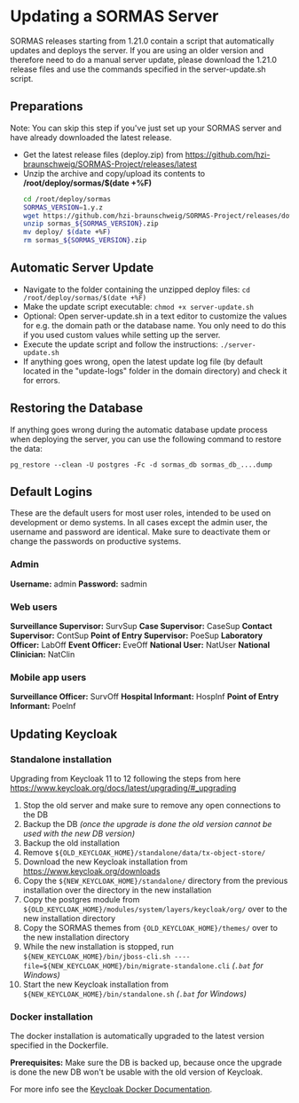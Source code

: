 # Updating a SORMAS Server

SORMAS releases starting from 1.21.0 contain a script that automatically updates and deploys the server. If you are using an older version and therefore need to do a manual server update, please download the 1.21.0 release files and use the commands specified in the server-update.sh script.

## Preparations
Note: You can skip this step if you've just set up your SORMAS server and have already downloaded the latest release.

* Get the latest release files (deploy.zip) from <https://github.com/hzi-braunschweig/SORMAS-Project/releases/latest>
* Unzip the archive and copy/upload its contents to **/root/deploy/sormas/$(date +%F)**
    ```bash
    cd /root/deploy/sormas
    SORMAS_VERSION=1.y.z
    wget https://github.com/hzi-braunschweig/SORMAS-Project/releases/download/v${SORMAS_VERSION}/sormas_${SORMAS_VERSION}.zip
    unzip sormas_${SORMAS_VERSION}.zip
    mv deploy/ $(date +%F)
    rm sormas_${SORMAS_VERSION}.zip
    ```
## Automatic Server Update
* Navigate to the  folder containing the unzipped deploy files:
  ``cd /root/deploy/sormas/$(date +%F)``
* Make the update script executable:
  ``chmod +x server-update.sh``
* Optional: Open server-update.sh in a text editor to customize the values for e.g. the domain path or the database name. You only need to do this if you used custom values while setting up the server.
* Execute the update script and follow the instructions:
  ``./server-update.sh``
* If anything goes wrong, open the latest update log file (by default located in the "update-logs" folder in the domain directory) and check it for errors.

## Restoring the Database
If anything goes wrong during the automatic database update process when deploying the server, you can use the following command to restore the data:

``pg_restore --clean -U postgres -Fc -d sormas_db sormas_db_....dump``

## Default Logins
These are the default users for most user roles, intended to be used on development or demo systems. In all cases except the admin user, the username and password are identical. Make sure to deactivate them or change the passwords on productive systems.

### Admin
**Username:** admin
**Password:** sadmin

### Web users
**Surveillance Supervisor:** SurvSup
**Case Supervisor:** CaseSup
**Contact Supervisor:** ContSup
**Point of Entry Supervisor:** PoeSup
**Laboratory Officer:** LabOff
**Event Officer:** EveOff
**National User:** NatUser
**National Clinician:** NatClin

### Mobile app users
**Surveillance Officer:** SurvOff
**Hospital Informant:** HospInf
**Point of Entry Informant:** PoeInf

## Updating Keycloak

### Standalone installation

Upgrading from Keycloak 11 to 12 following the steps from here <https://www.keycloak.org/docs/latest/upgrading/#_upgrading>

1. Stop the old server and make sure to remove any open connections to the DB
2. Backup the DB *(once the upgrade is done the old version cannot be used with the new DB version)*
3. Backup the old installation
4. Remove `${OLD_KEYCLOAK_HOME}/standalone/data/tx-object-store/`
5. Download the new Keycloak installation from <https://www.keycloak.org/downloads>
6. Copy the `${NEW_KEYCLOAK_HOME}/standalone/` directory from the previous installation over the directory in the new installation
7. Copy the postgres module from `${OLD_KEYCLOAK_HOME}/modules/system/layers/keycloak/org/` over to the new installation directory
8. Copy the SORMAS themes from `{OLD_KEYCLOAK_HOME}/themes/` over to the new installation directory
9. While the new installation is stopped, run `${NEW_KEYCLOAK_HOME}/bin/jboss-cli.sh ----file=${NEW_KEYCLOAK_HOME}/bin/migrate-standalone.cli` *(`.bat` for Windows)*
10. Start the new Keycloak installation from `${NEW_KEYCLOAK_HOME}/bin/standalone.sh` *(`.bat` for Windows)*

### Docker installation

The docker installation is automatically upgraded to the latest version specified in the Dockerfile.

**Prerequisites:** Make sure the DB is backed up, because once the upgrade is done the new DB won't be usable with the old version of Keycloak.

For more info see the [Keycloak Docker Documentation](https://github.com/hzi-braunschweig/SORMAS-Docker/blob/development/keycloak/README.md).
